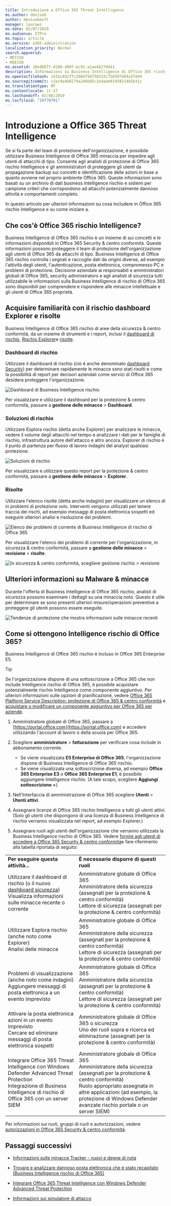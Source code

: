 ```yaml
---
title: Introduzione a Office 365 Threat Intelligence
ms.author: deniseb
author: denisebmsft
manager: laurawi
ms.date: 02/07/2019
ms.audience: ITPro
ms.topic: article
ms.service: o365-administration
localization_priority: Normal
search.appverid:
- MET150
- MOE150
ms.assetid: 38e9b67f-d188-490f-bc91-a1ae4b270441
description: Informazioni su Business Intelligence di Office 365 rischio e su come iniziare a.
ms.openlocfilehash: 141bc0d2ffc2084f56f50333c756507d04a37d44
ms.sourcegitcommit: c2ec9a4b0279a248b85c2e4a4e91458214b5b31c
ms.translationtype: MT
ms.contentlocale: it-IT
ms.lasthandoff: 02/08/2019
ms.locfileid: "29770791"
---
```

# <a name="get-started-with-office-365-threat-intelligence"></a>Introduzione a Office 365 Threat Intelligence

Se si fa parte del team di protezione dell'organizzazione, è possibile utilizzare Business Intelligence di Office 365 minaccia per impedire agli utenti di attacchi di tipo. Consente agli analisti di protezione di Office 365 rischio Intelligence e gli amministratori di proteggere gli utenti da propagazione backup sui concetti e identificazione delle azioni in base a quanto avviene nel proprio ambiente Office 365. Queste informazioni sono basati su un archivio di dati business intelligence rischio e sistemi per campione criteri che corrispondono ad attacchi potenzialmente dannoso attività e comportamenti completo.
  
In questo articolo per ulteriori informazioni su cosa includere in Office 365 rischio Intelligence e su come iniziare a.
  
## <a name="what-is-office-365-threat-intelligence"></a>Che cos'è Office 365 rischio Intelligence?

Business Intelligence di Office 365 rischio è un insieme di sui concetti e le informazioni disponibili in Office 365 Security &amp; centro conformità. Queste informazioni possono proteggere il team di protezione dell'organizzazione agli utenti di Office 365 da attacchi di tipo. Business Intelligence di Office 365 rischio controlla i segnali e raccoglie dati da origini diverse, ad esempio l'attività degli utenti, l'autenticazione, posta elettronica, compromesso PC e problemi di protezione. Decisione aziendale ai responsabili e amministratori globali di Office 365, security administrators e agli analisti di sicurezza tutti utilizzabile le informazioni sulla Business Intelligence di rischio di Office 365 sono disponibili per comprendere e rispondere alle minacce intellettuale e gli utenti di Office 365 proprietà.
  
## <a name="get-acquainted-with-the-threat-dashboard-explorer-and-incidents"></a>Acquisire familiarità con il rischio dashboard Explorer e risolte

Business Intelligence di Office 365 rischio di aree della sicurezza &amp; centro conformità, da un insieme di strumenti e i report, inclusi il [dashboard di rischio](get-started-with-ti.md#dashboard), [Rischio Explorer](get-started-with-ti.md#explorer)e [risolte](get-started-with-ti.md#incidents).
  
### <a name="threat-dashboard"></a>Dashboard di rischio

Utilizzare il dashboard di rischio (ciò è anche denominato [dashboard Security](security-dashboard.md)) per determinare rapidamente le minacce sono stati risolti e come la possibilità di report per decisori aziendali come servizi di Office 365 desidera proteggere l'organizzazione.
  
![Dashboard di Business Intelligence rischio](media/ce013a31-3f80-4d09-bb95-bfb7623b8bc4.png)
  
Per visualizzare e utilizzare il dashboard per la protezione &amp; centro conformità, passare a **gestione delle minacce** \> **Dashboard**.
  
### <a name="threat-explorer"></a>Soluzioni di rischio

Utilizzare Esplora rischio (detta anche Explorer) per analizzare le minacce, vedere il volume degli attacchi nel tempo e analizzare i dati per le famiglie di rischio, infrastruttura autore dell'attacco e altro ancora. Explorer di rischio è il punto di partenza per flusso di lavoro indagini del analyst qualsiasi protezione.
  
![Soluzioni di rischio](media/7a7cecee-17f0-4134-bcb8-7cee3f3c3890.png)
  
Per visualizzare e utilizzare questo report per la protezione &amp; centro conformità, passare a **gestione delle minacce** \> **Explorer**.
  
 ### <a name="incidents"></a>Risolte

Utilizzare l'elenco risolte (detta anche indagini) per visualizzare un elenco di in problemi di protezione volo. Interventi vengono utilizzati per tenere traccia dei rischi, ad esempio messaggi di posta elettronica sospetti ed eseguire ulteriori analisi e risoluzione dei problemi.
  
![Elenco dei problemi di corrente di Business Intelligence di rischio di Office 365](media/acadd4c7-d2de-4146-aeb8-90cfad805a9c.png)
  
Per visualizzare l'elenco dei problemi di corrente per l'organizzazione, in sicurezza &amp; centro conformità, passare a **gestione delle minacce** \> **revisione** \> **risolte**.
  
![In sicurezza &amp; centro conformità, scegliere gestione rischio \> revisione](media/e0f46454-fa38-40f0-a120-b595614d1d22.png)
  
## <a name="learn-more-about-malware-amp-threats"></a>Ulteriori informazioni su Malware &amp; minacce

Durante l'offerta di Business Intelligence di Office 365 rischio, analisti di sicurezza possono esaminare i dettagli su una minaccia noto. Questo è utile per determinare se sono presenti ulteriori misure/operazioni preventive a proteggere gli utenti possono essere eseguite.
  
![Tendenze di protezione che mostra informazioni sulle minacce recenti](media/11e7d40d-139b-4c56-8d52-c091c8654151.png) 
  
## <a name="how-do-we-get-office-365-threat-intelligence"></a>Come si ottengono Intelligence rischio di Office 365?

Business Intelligence di Office 365 rischio è incluso in Office 365 Enterprise E5. 

> [!TIP]
> Se l'organizzazione dispone di una sottoscrizione a Office 365 che non include Intelligence rischio di Office 365, è possibile acquistare potenzialmente rischio Intelligence come componente aggiuntivo. Per ulteriori informazioni sulle opzioni di pianificazione, vedere [Office 365 Platform Service Description: protezione di Office 365 &amp; centro conformità](https://docs.microsoft.com/office365/servicedescriptions/office-365-platform-service-description/office-365-securitycompliance-center) e [acquistare o modificare un componente aggiuntivo per Office 365 per aziende](https://docs.microsoft.com/office365/admin/subscriptions-and-billing/buy-or-edit-an-add-on).
  
1. Amministratore globale di Office 365, passare a [https://portal.office.com](https://portal.office.com) e accedere utilizzando l'account di lavoro o della scuola per Office 365. 
    
2. Scegliere **amministratore** \> **fatturazione** per verificare cosa include in abbonamento corrente. 

    - Se viene visualizzata **E5 Enterprise di Office 365**, l'organizzazione dispone di Business Intelligence di Office 365 rischio. 
    - Se viene visualizzata una sottoscrizione diversa, ad esempio **Office 365 Enterprise E3** o **Office 365 Enterprise E1**, è possibile aggiungere Intelligence rischio. (A tale scopo, scegliere **Aggiungi sottoscrizione +**).
    
3. Nell'Interfaccia di amministrazione di Office 365 scegliere **Utenti** \> **Utenti attivi**.
    
5. Assegnare licenze di Office 365 rischio Intelligence a tutti gli utenti attivi. (Solo gli utenti che dispongono di una licenza di Business Intelligence di rischio verranno visualizzata nel report, ad esempio Explorer.)
    
6. Assegnare ruoli agli utenti dell'organizzazione che verranno utilizzata la Business Intelligence rischio di Office 365. Vedere [fornire agli utenti di accedere a Office 365 Security &amp; centro conformità](grant-access-to-the-security-and-compliance-center.md)e fare riferimento alla tabella riportata di seguito:
    
|||
|:-----|:-----|
|**Per eseguire questa attività...** <br/> |**È necessario disporre di questi ruoli** <br/> |
|Utilizzare il dashboard di rischio (o il nuovo [dashboard sicurezza](security-dashboard.md))  <br/> Visualizza informazioni sulle minacce recente o corrente  <br/> |Amministratore globale di Office 365  <br/> Amministratore della sicurezza (assegnati per la protezione &amp; centro conformità)  <br/> Lettore di sicurezza (assegnati per la protezione &amp; centro conformità)  <br/> |
|Utilizzare Esplora rischio (anche noto come Explorer)  <br/> Analisi delle minacce  <br/> |Amministratore globale di Office 365  <br/> Amministratore della sicurezza (assegnati per la protezione &amp; centro conformità)  <br/> Lettore di sicurezza (assegnati per la protezione &amp; centro conformità)  <br/> |
|Problemi di visualizzazione (anche noto come indagini) <br/> Aggiungere messaggi di posta elettronica a un evento imprevisto  <br/> |Amministratore globale di Office 365  <br/> Amministratore della sicurezza (assegnati per la protezione &amp; centro conformità)  <br/> Lettore di sicurezza (assegnati per la protezione &amp; centro conformità)  <br/> |
|Attivare la posta elettronica azioni in un evento imprevisto  <br/> Cercare ed eliminare messaggi di posta elettronica sospetti  <br/> |Amministratore globale di Office 365 o sicurezza  <br/> Uno dei ruoli sopra e ricerca ed eliminazione (assegnati per la protezione &amp; centro conformità)  <br/> |
|Integrare Office 365 Threat Intelligence con Windows Defender Advanced Threat Protection  <br/> Integrazione di Business Intelligence di rischio di Office 365 con un server SIEM  <br/> |Amministratore globale di Office 365  <br/> Amministratore della sicurezza (assegnati per la protezione &amp; centro conformità)  <br/> Ruolo appropriato assegnata in altre applicazioni (ad esempio, la protezione di Windows Defender avanzate rischio portale o un server SIEM)  <br/> |
   
Per informazioni sui ruoli, gruppi di ruoli e autorizzazioni, vedere [autorizzazioni in Office 365 Security &amp; centro conformità](permissions-in-the-security-and-compliance-center.md).
    
## <a name="next-steps"></a>Passaggi successivi

- [Informazioni sulle minacce Tracker - nuovi e degne di nota](threat-trackers.md)
    
- [Trovare e analizzare dannoso posta elettronica che è stato recapitato (Business Intelligence rischio di Office 365)](investigate-malicious-email-that-was-delivered.md)
    
- [Integrare Office 365 Threat Intelligence con Windows Defender Advanced Threat Protection](integrate-office-365-ti-with-wdatp.md)
    
- [Informazioni sui simulatore di attacco](attack-simulator.md)
  


